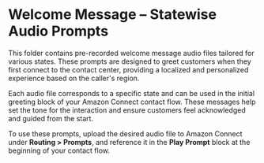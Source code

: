 # Welcome Message – Statewise Audio Prompts

This folder contains pre-recorded welcome message audio files tailored for various states. These prompts are designed to greet customers when they first connect to the contact center, providing a localized and personalized experience based on the caller's region.

Each audio file corresponds to a specific state and can be used in the initial greeting block of your Amazon Connect contact flow. These messages help set the tone for the interaction and ensure customers feel acknowledged and guided from the start.

To use these prompts, upload the desired audio file to Amazon Connect under **Routing > Prompts**, and reference it in the **Play Prompt** block at the beginning of your contact flow.


